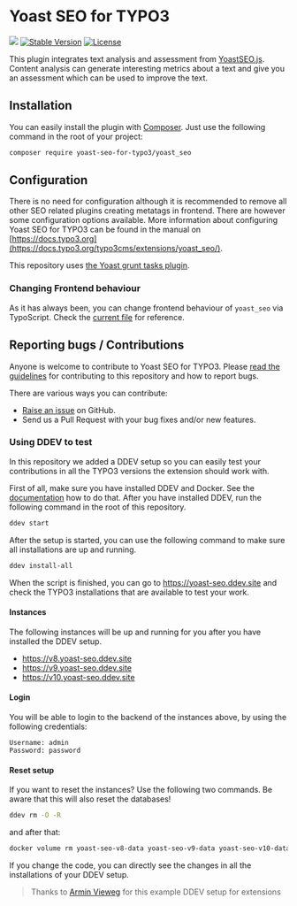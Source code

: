 Yoast SEO for TYPO3
======================

![](https://github.com/Yoast/Yoast-SEO-for-TYPO3/workflows/.github/workflows/ci.yml/badge.svg)
[![Stable Version](https://poser.pugx.org/yoast-seo-for-typo3/yoast_seo/v/stable.svg)](https://packagist.org/packages/yoast-seo-for-typo3/yoast_seo)
[![License](https://poser.pugx.org/yoast-seo-for-typo3/yoast_seo/license.svg)](https://packagist.org/packages/yoast-seo-for-typo3/yoast_seo)

This plugin integrates text analysis and assessment from [YoastSEO.js](https://github.com/Yoast/YoastSEO.js). Content analysis can generate interesting metrics about a text and give you an assessment which can be used to improve the text.

## Installation
You can easily install the plugin with [Composer](https://getcomposer.org/). Just use the following command in the root of your project:  

```bash
composer require yoast-seo-for-typo3/yoast_seo
```

## Configuration
There is no need for configuration although it is recommended to remove all other SEO related plugins creating metatags in frontend. There are however some configuration options available. More information about configuring Yoast SEO for TYPO3 can be found in the manual on [https://docs.typo3.org](https://docs.typo3.org/typo3cms/extensions/yoast_seo/). 

This repository uses [the Yoast grunt tasks plugin](https://github.com/Yoast/plugin-grunt-tasks).

### Changing Frontend behaviour
As it has always been, you can change frontend behaviour of `yoast_seo` via TypoScript. Check the [current file](Configuration/TypoScript/setup.txt) for reference.

## Reporting bugs / Contributions
Anyone is welcome to contribute to Yoast SEO for TYPO3. Please
[read the guidelines](.github/CONTRIBUTING.md) for contributing to this
repository and how to report bugs.

There are various ways you can contribute:

* [Raise an issue](https://github.com/Yoast/t3ext-yoast-seo/issues) on GitHub.
* Send us a Pull Request with your bug fixes and/or new features.

### Using DDEV to test
In this repository we added a DDEV setup so you can easily test your contributions in all the TYPO3 versions the extension should work with.

First of all, make sure you have installed DDEV and Docker. See the [documentation](https://ddev.readthedocs.io/en/stable/#installation) how to do that. After you have installed DDEV, run the following command in the root of this repository.
```bash
ddev start
```

After the setup is started, you can use the following command to make sure all installations are up and running.
```bash
ddev install-all
```

When the script is finished, you can go to https://yoast-seo.ddev.site and check the TYPO3 installations that are available to test your work.

#### Instances
The following instances will be up and running for you after you have installed the DDEV setup.

- https://v8.yoast-seo.ddev.site
- https://v9.yoast-seo.ddev.site
- https://v10.yoast-seo.ddev.site 

#### Login
You will be able to login to the backend of the instances above, by using the following credentials:

    Username: admin
    Password: password 

#### Reset setup
If you want to reset the instances? Use the following two commands. Be aware that this will also reset the databases!

```bash
ddev rm -O -R
```
and after that:
```bash
docker volume rm yoast-seo-v8-data yoast-seo-v9-data yoast-seo-v10-data
```

If you change the code, you can directly see the changes in all the installations of your DDEV setup.

> Thanks to [Armin Vieweg](https://github.com/a-r-m-i-n/ddev-for-typo3-extensions) for this example DDEV setup for extensions
